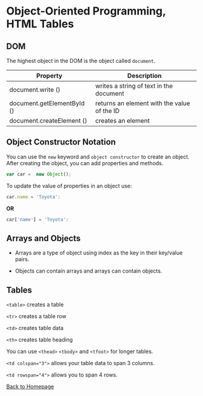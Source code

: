 # Object-Oriented Programming, HTML Tables

## DOM
The highest object in the DOM is the object called `document`. 

| Property | Description |
| ----------- | ----------- |
| document.write () | writes a string of text in the document |
| document.getElementById () | returns an element with the value of the ID |
| document.createElement () | creates an element |

## Object Constructor Notation
You can  use the `new` keyword and `object constructor` to create an object. After creating the object, you can add properties and methods. 

```javascript
var car =  new Object();
```
To update the value  of properties in an object use:

```javascript
car.name = 'Toyota':
````

**OR**

```javascript
car['name'] = 'Toyota':
````

## Arrays and Objects

* Arrays are a type of object using index as the key in their key/value pairs. 

* Objects can contain arrays and arrays can contain objects. 



## Tables

`<table>` creates a table 

`<tr>` creates a table row

`<td>` creates table data

`<th>` creates table heading



You can use `<thead>` `<tbody>` and `<tfoot>` for longer tables. 

`<td colspan="3">` allows your table data to span 3 columns. 

`<td rowspan="4">` allows you to span 4 rows.

[Back to Homepage](../README.md)